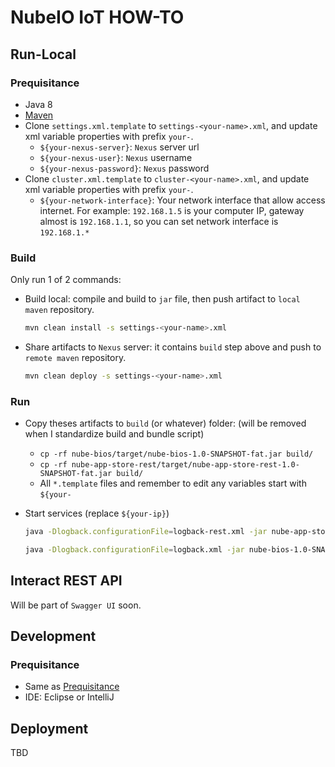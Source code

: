 # NubeIO IoT HOW-TO

## Run-Local

### Prequisitance

- Java 8
- [Maven](https://maven.apache.org/)
- Clone `settings.xml.template` to `settings-<your-name>.xml`, and update xml variable properties with prefix `your-`.
  - `${your-nexus-server}`: `Nexus` server url
  - `${your-nexus-user}`: `Nexus` username
  - `${your-nexus-password}`: `Nexus` password
- Clone `cluster.xml.template` to `cluster-<your-name>.xml`, and update xml variable properties with prefix `your-`.
  - `${your-network-interface}`: Your network interface that allow access internet. For example: `192.168.1.5` is your computer IP, gateway almost is `192.168.1.1`, so you can set network interface is `192.168.1.*`

### Build

Only run 1 of 2 commands:

- Build local: compile and build to `jar` file, then push artifact to `local maven` repository.

  ```bash
  mvn clean install -s settings-<your-name>.xml
  ```

- Share artifacts to `Nexus` server: it contains `build` step above and push to `remote maven` repository.

  ```bash
  mvn clean deploy -s settings-<your-name>.xml
  ```

### Run

- Copy theses artifacts to `build` (or whatever) folder: (will be removed when I standardize build and bundle script)
  - `cp -rf nube-bios/target/nube-bios-1.0-SNAPSHOT-fat.jar build/`
  - `cp -rf nube-app-store-rest/target/nube-app-store-rest-1.0-SNAPSHOT-fat.jar build/`
  - All `*.template` files and remember to edit any variables start with `${your-`

- Start services (replace `${your-ip}`)

  ```bash
  java -Dlogback.configurationFile=logback-rest.xml -jar nube-app-store-rest-1.0-SNAPSHOT-fat.jar -conf rest-config.json -cluster -cluster-host ${your-ip}
  ```

  ```bash
  java -Dlogback.configurationFile=logback.xml -jar nube-bios-1.0-SNAPSHOT-fat.jar -conf bios-config.json -cluster -cluster-host ${your-ip}
  ```

## Interact REST API

Will be part of `Swagger UI` soon.

## Development

### Prequisitance

- Same as [Prequisitance](#Run-Local#Prequisitance)
- IDE: Eclipse or IntelliJ

## Deployment

TBD

